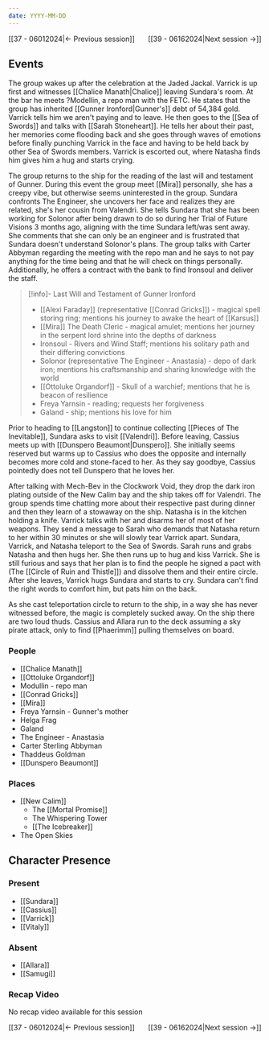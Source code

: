 ```yaml
---
date: YYYY-MM-DD
---
```

[[37 - 06012024|← Previous session]] <span style="float: right;">[[39 - 06162024|Next session →]]</span>

## Events
The group wakes up after the celebration at the Jaded Jackal. Varrick is up first and witnesses [[Chalice Manath|Chalice]] leaving Sundara's room. At the bar he meets ?Modellin, a repo man with the FETC. He states that the group has inherited [[Gunner Ironford|Gunner's]] debt of 54,384 gold. Varrick tells him we aren't paying and to leave. He then goes to the [[Sea of Swords]] and talks with [[Sarah Stoneheart]]. He tells her about their past, her memories come flooding back and she goes through waves of emotions before finally punching Varrick in the face and having to be held back by other Sea of Swords members. Varrick is escorted out, where Natasha finds him gives him a hug and starts crying.

The group returns to the ship for the reading of the last will and testament of Gunner. During this event the group meet [[Mira]] personally, she has a creepy vibe, but otherwise seems uninterested in the group. Sundara confronts The Engineer, she uncovers her face and realizes they are related, she's her cousin from Valendri. She tells Sundara that she has been working for Solonor after being drawn to do so during her Trial of Future Visions 3 months ago, aligning with the time Sundara left/was sent away. She comments that she can only be an engineer and is frustrated that Sundara doesn't understand Solonor's plans. The group talks with Carter Abbyman regarding the meeting with the repo man and he says to not pay anything for the time being and that he will check on things personally. Additionally, he offers a contract with the bank to find Ironsoul and deliver the staff.

> [!info]- Last Will and Testament of Gunner Ironford  
> - [[Alexi Faraday]] (representative [[Conrad Gricks]]) - magical spell storing ring; mentions his journey to awake the heart of [[Karsus]]
> - [[Mira]] The Death Cleric - magical amulet; mentions her journey in the serpent lord shrine into the depths of darkness
> - Ironsoul - Rivers and Wind Staff; mentions his solitary path and their differing convictions
> - Solonor (representative The Engineer - Anastasia) - depo of dark iron; mentions his craftsmanship and sharing knowledge with the world
> - [[Ottoluke Organdorf]] - Skull of a warchief; mentions that he is beacon of resilience
> - Freya Yarnsin - reading; requests her forgiveness
> - Galand - ship; mentions his love for him

Prior to heading to [[Langston]] to continue collecting [[Pieces of The Inevitable]], Sundara asks to visit [[Valendri]]. Before leaving, Cassius meets up with [[Dunspero Beaumont|Dunspero]]. She initially seems reserved but warms up to Cassius who does the opposite and internally becomes more cold and stone-faced to her. As they say goodbye, Cassius pointedly does not tell Dunspero that he loves her.

After talking with Mech-Bev in the Clockwork Void, they drop the dark iron plating outside of the New Calim bay and the ship takes off for Valendri. The group spends time chatting more about their respective past during dinner and then they learn of a stowaway on the ship. Natasha is in the kitchen holding a knife. Varrick talks with her and disarms her of most of her weapons. They send a message to Sarah who demands that Natasha return to her within 30 minutes or she will slowly tear Varrick apart. Sundara, Varrick, and Natasha teleport to the Sea of Swords. Sarah runs and grabs Natasha and then hugs her. She then runs up to hug and kiss Varrick. She is still furious and says that her plan is to find the people he signed a pact with (The [[Circle of Ruin and Thistle]]) and dissolve them and their entire circle. After she leaves, Varrick hugs Sundara and starts to cry. Sundara can't find the right words to comfort him, but pats him on the back. 

As she cast teleportation circle to return to the ship, in a way she has never witnessed before, the magic is completely sucked away. On the ship there are two loud thuds. Cassius and Allara run to the deck assuming a sky pirate attack, only to find [[Phaerimm]] pulling themselves on board.


### People
- [[Chalice Manath]] 
- [[Ottoluke Organdorf]] 
- Modullin - repo man
- [[Conrad Gricks]] 
- [[Mira]] 
- Freya Yarnsin - Gunner's mother
- Helga Frag
- Galand
- The Engineer - Anastasia
- Carter Sterling Abbyman
- Thaddeus Goldman
- [[Dunspero Beaumont]] 

### Places 
- [[New Calim]] 
	- The [[Mortal Promise]] 
	- The Whispering Tower
	- [[The Icebreaker]] 
- The Open Skies

## Character Presence 
### Present
- [[Sundara]] 
- [[Cassius]] 
- [[Varrick]] 
- [[Vitaly]] 
### Absent
- [[Allara]] 
- [[Samugi]] 

### Recap Video
No recap video available for this session

[[37 - 06012024|← Previous session]] <span style="float: right;">[[39 - 06162024|Next session →]]</span>